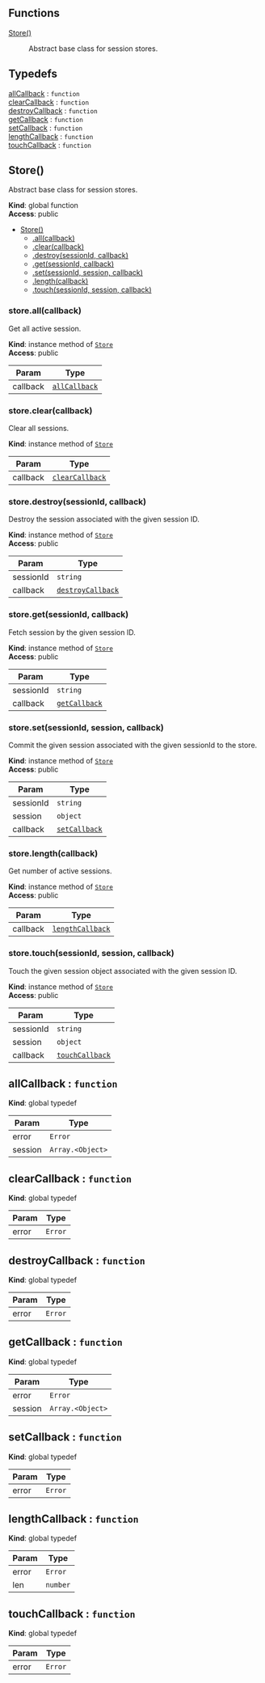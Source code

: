 ## Functions

<dl>
<dt><a href="#Store">Store()</a></dt>
<dd><p>Abstract base class for session stores.</p>
</dd>
</dl>

## Typedefs

<dl>
<dt><a href="#allCallback">allCallback</a> : <code>function</code></dt>
<dd></dd>
<dt><a href="#clearCallback">clearCallback</a> : <code>function</code></dt>
<dd></dd>
<dt><a href="#destroyCallback">destroyCallback</a> : <code>function</code></dt>
<dd></dd>
<dt><a href="#getCallback">getCallback</a> : <code>function</code></dt>
<dd></dd>
<dt><a href="#setCallback">setCallback</a> : <code>function</code></dt>
<dd></dd>
<dt><a href="#lengthCallback">lengthCallback</a> : <code>function</code></dt>
<dd></dd>
<dt><a href="#touchCallback">touchCallback</a> : <code>function</code></dt>
<dd></dd>
</dl>

<a name="Store"></a>

## Store()
Abstract base class for session stores.

**Kind**: global function  
**Access**: public  

* [Store()](#Store)
    * [.all(callback)](#Store+all)
    * [.clear(callback)](#Store+clear)
    * [.destroy(sessionId, callback)](#Store+destroy)
    * [.get(sessionId, callback)](#Store+get)
    * [.set(sessionId, session, callback)](#Store+set)
    * [.length(callback)](#Store+length)
    * [.touch(sessionId, session, callback)](#Store+touch)

<a name="Store+all"></a>

### store.all(callback)
Get all active session.

**Kind**: instance method of [<code>Store</code>](#Store)  
**Access**: public  

| Param | Type |
| --- | --- |
| callback | [<code>allCallback</code>](#allCallback) | 

<a name="Store+clear"></a>

### store.clear(callback)
Clear all sessions.

**Kind**: instance method of [<code>Store</code>](#Store)  

| Param | Type |
| --- | --- |
| callback | [<code>clearCallback</code>](#clearCallback) | 

<a name="Store+destroy"></a>

### store.destroy(sessionId, callback)
Destroy the session associated with the given session ID.

**Kind**: instance method of [<code>Store</code>](#Store)  
**Access**: public  

| Param | Type |
| --- | --- |
| sessionId | <code>string</code> | 
| callback | [<code>destroyCallback</code>](#destroyCallback) | 

<a name="Store+get"></a>

### store.get(sessionId, callback)
Fetch session by the given session ID.

**Kind**: instance method of [<code>Store</code>](#Store)  
**Access**: public  

| Param | Type |
| --- | --- |
| sessionId | <code>string</code> | 
| callback | [<code>getCallback</code>](#getCallback) | 

<a name="Store+set"></a>

### store.set(sessionId, session, callback)
Commit the given session associated with the given sessionId to the store.

**Kind**: instance method of [<code>Store</code>](#Store)  
**Access**: public  

| Param | Type |
| --- | --- |
| sessionId | <code>string</code> | 
| session | <code>object</code> | 
| callback | [<code>setCallback</code>](#setCallback) | 

<a name="Store+length"></a>

### store.length(callback)
Get number of active sessions.

**Kind**: instance method of [<code>Store</code>](#Store)  
**Access**: public  

| Param | Type |
| --- | --- |
| callback | [<code>lengthCallback</code>](#lengthCallback) | 

<a name="Store+touch"></a>

### store.touch(sessionId, session, callback)
Touch the given session object associated with the given session ID.

**Kind**: instance method of [<code>Store</code>](#Store)  
**Access**: public  

| Param | Type |
| --- | --- |
| sessionId | <code>string</code> | 
| session | <code>object</code> | 
| callback | [<code>touchCallback</code>](#touchCallback) | 

<a name="allCallback"></a>

## allCallback : <code>function</code>
**Kind**: global typedef  

| Param | Type |
| --- | --- |
| error | <code>Error</code> | 
| session | <code>Array.&lt;Object&gt;</code> | 

<a name="clearCallback"></a>

## clearCallback : <code>function</code>
**Kind**: global typedef  

| Param | Type |
| --- | --- |
| error | <code>Error</code> | 

<a name="destroyCallback"></a>

## destroyCallback : <code>function</code>
**Kind**: global typedef  

| Param | Type |
| --- | --- |
| error | <code>Error</code> | 

<a name="getCallback"></a>

## getCallback : <code>function</code>
**Kind**: global typedef  

| Param | Type |
| --- | --- |
| error | <code>Error</code> | 
| session | <code>Array.&lt;Object&gt;</code> | 

<a name="setCallback"></a>

## setCallback : <code>function</code>
**Kind**: global typedef  

| Param | Type |
| --- | --- |
| error | <code>Error</code> | 

<a name="lengthCallback"></a>

## lengthCallback : <code>function</code>
**Kind**: global typedef  

| Param | Type |
| --- | --- |
| error | <code>Error</code> | 
| len | <code>number</code> | 

<a name="touchCallback"></a>

## touchCallback : <code>function</code>
**Kind**: global typedef  

| Param | Type |
| --- | --- |
| error | <code>Error</code> | 

